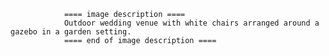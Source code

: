 
                ==== image description ====
                Outdoor wedding venue with white chairs arranged around a gazebo in a garden setting.
                ==== end of image description ====
                